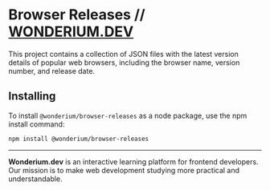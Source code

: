 # Browser Releases // [WONDERIUM.DEV](https://wonderium.dev)
This project contains a collection of JSON files with the latest 
version details of popular web browsers, including the browser name, 
version number, and release date.

## Installing
To install `@wonderium/browser-releases` as a node package, use the npm install command:

```bash
npm install @wonderium/browser-releases
```
___
**Wonderium.dev** is an interactive learning platform for frontend developers.\
Our mission is to make web development studying more practical and understandable.
